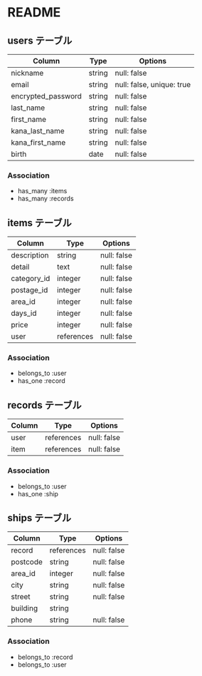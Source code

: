 # README

## users テーブル

| Column             | Type   | Options     |
| ------------------ | ------ | ----------- |
| nickname           | string | null: false |
| email              | string | null: false, unique: true |
| encrypted_password | string | null: false |
| last_name          | string | null: false |
| first_name         | string | null: false |
| kana_last_name     | string | null: false |
| kana_first_name    | string | null: false |
| birth              | date   | null: false |


### Association
- has_many :items
- has_many :records

## items テーブル

| Column             | Type      | Options     |
| ------------------ | ------    | ----------- |
| description        | string    | null: false |
| detail             | text      | null: false |
| category_id        | integer   | null: false |
| postage_id         | integer   | null: false |
| area_id            | integer   | null: false |
| days_id            | integer   | null: false |
| price              | integer   | null: false |
| user               | references| null: false |


### Association

- belongs_to :user
- has_one :record

## records テーブル

| Column             | Type      | Options     |
| ------------------ | ------    | ----------- |
| user               | references| null: false |
| item               | references| null: false |


### Association

- belongs_to :user
- has_one :ship

## ships テーブル

| Column             | Type      | Options     |
| ------------------ | ------    | ----------- |
| record             | references| null: false |
| postcode           | string    | null: false |
| area_id            | integer   | null: false |
| city               | string    | null: false |
| street             | string    | null: false |
| building           | string    |             |
| phone              | string    | null: false |


### Association

- belongs_to :record
- belongs_to :user
